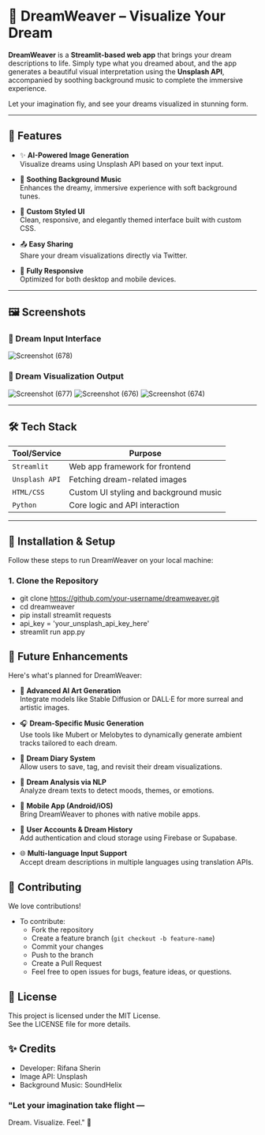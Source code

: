 # 🌙 DreamWeaver – Visualize Your Dream

**DreamWeaver** is a **Streamlit-based web app** that brings your dream descriptions to life. Simply type what you dreamed about, and the app generates a beautiful visual interpretation using the **Unsplash API**, accompanied by soothing background music to complete the immersive experience.

Let your imagination fly, and see your dreams visualized in stunning form.

---

## 🚀 Features

- ✨ **AI-Powered Image Generation**  
  Visualize dreams using Unsplash API based on your text input.

- 🎵 **Soothing Background Music**  
  Enhances the dreamy, immersive experience with soft background tunes.

- 🎨 **Custom Styled UI**  
  Clean, responsive, and elegantly themed interface built with custom CSS.

- 📤 **Easy Sharing**  
  Share your dream visualizations directly via Twitter.

- 📱 **Fully Responsive**  
  Optimized for both desktop and mobile devices.

---

## 🖼️ Screenshots

### 🧠 Dream Input Interface  
![Screenshot (678)](https://github.com/user-attachments/assets/e978f7ba-4633-4b25-9632-dbcbb83017af)


### 🌠 Dream Visualization Output  
![Screenshot (677)](https://github.com/user-attachments/assets/22601358-57b0-4d56-8226-82a7be88deb3)
![Screenshot (676)](https://github.com/user-attachments/assets/cd56ee9b-7001-4b22-b3f8-4c18ca446d22)
![Screenshot (674)](https://github.com/user-attachments/assets/4c4974e7-a212-417c-b2c2-6a8059dba3de)



---

## 🛠️ Tech Stack

| Tool/Service     | Purpose                                     |
|------------------|---------------------------------------------|
| `Streamlit`      | Web app framework for frontend              |
| `Unsplash API`   | Fetching dream-related images               |
| `HTML/CSS`       | Custom UI styling and background music      |
| `Python`         | Core logic and API interaction              |

---

## 🔧 Installation & Setup

Follow these steps to run DreamWeaver on your local machine:

### 1. Clone the Repository

- git clone https://github.com/your-username/dreamweaver.git
- cd dreamweaver
- pip install streamlit requests
- api_key = 'your_unsplash_api_key_here'
- streamlit run app.py

## 🔮 Future Enhancements
Here's what's planned for DreamWeaver:

- 🎨 **Advanced AI Art Generation**  
  Integrate models like Stable Diffusion or DALL·E for more surreal and artistic images.

- 🎧 **Dream-Specific Music Generation**  
  Use tools like Mubert or Melobytes to dynamically generate ambient tracks tailored to each dream.

- 📝 **Dream Diary System**  
  Allow users to save, tag, and revisit their dream visualizations.

- 🧠 **Dream Analysis via NLP**  
  Analyze dream texts to detect moods, themes, or emotions.

- 📱 **Mobile App (Android/iOS)**  
  Bring DreamWeaver to phones with native mobile apps.

- 🔐 **User Accounts & Dream History**  
  Add authentication and cloud storage using Firebase or Supabase.

- 🌐 **Multi-language Input Support**  
  Accept dream descriptions in multiple languages using translation APIs.

## 🤝 Contributing
We love contributions!

- To contribute:
  - Fork the repository
  - Create a feature branch (`git checkout -b feature-name`)
  - Commit your changes
  - Push to the branch
  - Create a Pull Request
  - Feel free to open issues for bugs, feature ideas, or questions.

## 📜 License
This project is licensed under the MIT License.  
See the LICENSE file for more details.

## ✨ Credits
- Developer: Rifana Sherin
- Image API: Unsplash
- Background Music: SoundHelix

### "Let your imagination take flight —  
Dream. Visualize. Feel." 🌙
